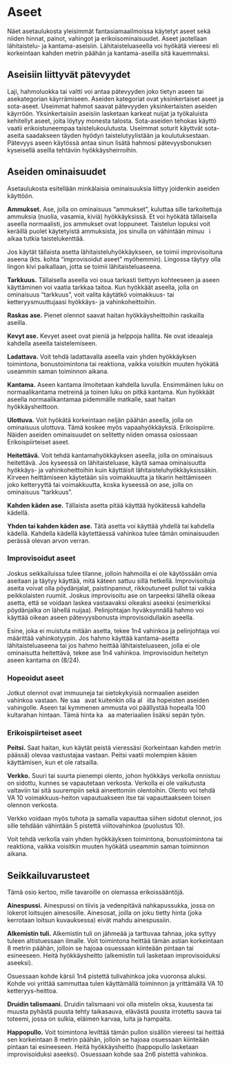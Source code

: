 # Aseet

Näet asetaulukosta yleisimmät fantasiamaailmoissa käytetyt
aseet sekä niiden hinnat, painot, vahingot ja erikoisominaisuudet.
Aseet jaotellaan lähitaistelu- ja kantama-aseisiin. Lähitaisteluaseella
voi hyökätä viereesi eli korkeintaan kahden metrin päähän ja kantama-aseilla 
sitä kauemmaksi.

## Aseisiin liittyvät pätevyydet
Laji, hahmoluokka tai valtti voi antaa pätevyyden joko tietyn
aseen tai asekategorian käyrrämiseen. Aseiden kategoriat ovat
yksinkertaiset aseet ja sota-aseet. Useimmat hahmot saavat
pätevyyden yksinkertaisten aseiden käyrröön. Yksinkertaisiin
aseisiin lasketaan karkeat nuijat ja työkaluista kehitellyt
aseet, joita löytyy monesta talosta. Sota-aseiden tehokas käyttö
vaatii erikoistuneempaa taistelukoulutusta. Useimmat soturit
käyttvät sota-aseita saadakseen täyden hyödyn taistelutyylistään
ja koulutuksestaan. Pätevyys aseen käytössä antaa sinun
lisätä hahmosi pätevyysbonuksen kyseisellä aseilla tehtäviin
hyökkäysheirroihin.

## Aseiden ominaisuudet
Asetaulukosta esitellään minkälaisia ominaisuuksia liittyy
joidenkin aseiden käyttöön.

**Ammukset.** Ase, jolla on ominaisuus “ammukset”, kuluttaa
sille tarkoitettuja ammuksia (nuolia, vasamia, kiviä) hyökkäyksissä.
Et voi hyökätä tällaisella aseella normaalisti, jos
ammukset ovat loppuneet. Taistelun lopuksi voit keräillä puolet
käytetyistä ammuksista, jos sinulla on vähintään minuu  i
aikaa tutkia taistelukenttää.

Jos käytät tällaista asetta lähitaisteluhyökkäykseen, se toimii
improvisoituna aseena (kts. kohta “improvisoidut aseet” myöhemmin).
Lingossa täytyy olla lingon kivi paikallaan, jotta se
toimii lähitaisteluaseena.

**Tarkkuus.** Tällaisella aseella voi osua tarkasti tiettyyn kohteeseen
ja aseen käyttäminen voi vaatia tarkkaa taitoa. Kun
hyökkäät aseella, jolla on ominaisuus “tarkkuus”, voit valita
käytätkö voimakkuus- tai ketteryysmuuttujaasi hyökkäys- ja
vahinkoheittoihin.

**Raskas ase.** Pienet olennot saavat haitan hyökkäysheittoihin
raskailla aseilla.

**Kevyt ase.** Kevyet aseet ovat pieniä ja helppoja hallita. Ne ovat
ideaaleja kahdella aseella taistelemiseen.

**Ladattava.** Voit tehdä ladattavalla aseella vain yhden hyökkäyksen
toimintona, bonustoimintona tai reaktiona, vaikka
voisitkin muuten hyökätä useammin saman toiminnon aikana.

**Kantama.** Aseen kantama ilmoitetaan kahdella luvulla. Ensimmäinen
luku on normaalikantama metreinä ja toinen luku on pitkä kantama. Kun 
hyökkäät aseella normaalikantamaa
pidemmälle matkalle, saat haitan hyökkäysheittoon.

**Ulottuva.** Voit hyökätä korkeintaan neljän päähän aseella, jolla
on ominaisuus ulottuva. Tämä koskee myös vapaahyökkäyksiä.
Erikoispiirre. Näiden aseiden ominaisuudet on selitetty niiden
omassa osiossaan Erikoispiirteiset aseet.

**Heitettävä.** Voit tehdä kantamahyökkäyksen aseella, jolla on
ominaisuus heitettävä. Jos kyseessä on lähitaisteluase, käytä
samaa ominaisuutta hyökkäys- ja vahinkoheittoihin kuin käyttäisit
lähitaisteluhyökkäyksissäkin. Kirveen heittämiseen käytetään
siis voimakkuutta ja tikarin heittämiseen joko ketteryyttä
tai voimakkuutta, koska kyseessä on ase, jolla on ominaisuus
“tarkkuus”.

**Kahden käden ase.** Tällaista asetta pitää käyttää hyökätessä
kahdella kädellä.

**Yhden tai kahden käden ase.** Tätä asetta voi käyttää yhdellä
tai kahdella kädellä. Kahdella kädellä käytettäessä vahinkoa
tulee tämän ominaisuuden perässä olevan arvon verran.

### Improvisoidut aseet
Joskus seikkailuissa tulee tilanne, jolloin hahmoilla ei ole käytössään
omia aseitaan ja täytyy käyttää, mitä käteen sattuu sillä
hetkellä. Improvisoituja aseita voivat olla pöydänjalat, paistinpannut,
rikkoutuneet pullot tai vaikka peikkolaisten ruumiit.
Joskus improvisoitu ase on tarpeeksi lähellä oikeaa asetta, että
se voidaan laskea vastaavaksi oikeaksi aseeksi (esimerkiksi pöydänjalka
on lähellä nuijaa). Pelinjohtajan hyväksynnällä hahmo
voi käyttää oikean aseen pätevyysbonusta improvisoidullakin
aseella.

Esine, joka ei muistuta mitään asetta, tekee 1n4 vahinkoa ja
pelinjohtaja voi määrittää vahinkotyypin. Jos hahmo käyttää
kantama-asetta lähitaisteluaseena tai jos hahmo heittää lähitaisteluaseen,
jolla ei ole ominaisutta heitettävä, tekee ase 1n4
vahinkoa. Improvisoidun heitetyn aseen kantama on (8/24).

### Hopeoidut aseet
Jotkut olennot ovat immuuneja tai sietokykyisiä normaalien
aseiden vahinkoa vastaan. Ne saa  avat kuitenkin olla al  iita
hopeisten aseiden vahingolle. Aseen tai kymmenen ammusta
voi päällystää hopealla 100 kultarahan hintaan. Tämä hinta
ka  aa materiaalien lisäksi sepän työn.

### Erikoispiirteiset aseet
**Peitsi.** Saat haitan, kun käytät peistä vieressäsi (korkeintaan
kahden metrin päässä) olevaa vastustajaa vastaan. Peitsi vaatii
molempien käsien käyttämisen, kun et ole ratsailla.

**Verkko.** Suuri tai suurta pienempi olento, johon hyökkäys verkolla
onnistuu on sidottu, kunnes se vapautetaan verkosta. Verkolla
ei ole vaikutusta valtaviin tai sitä suurempiin sekä aineettomiin
olentoihin. Olento voi tehdä VA 10 voimakkuus-heiton
vapautuakseen itse tai vapauttaakseen toisen olennon verkosta.

Verkko voidaan myös tuhota ja samalla vapauttaa siihen sidotut
olennot, jos sille tehdään vähintään 5 pistettä viiltovahinkoa
(puolustus 10).

Voit tehdä verkolla vain yhden hyökkäyksen toimintona, bonustoimintona tai
reaktiona, vaikka voisitkin muuten hyökätä useammin saman toiminnon aikana.

## Seikkailuvarusteet

Tämä osio kertoo, mille tavaroille on olemassa erikoissääntöjä.

**Ainespussi.** Ainespussi on tiivis ja vedenpitävä nahkapussukka,
jossa on lokerot loitsujen ainesosille. Ainesosat, joilla
on joku tietty hinta (joka kerrotaan loitsun kuvauksessa) eivät
mahdu ainespussiin.

**Alkemistin tuli.** Alkemistin tuli on jähmeää ja tarttuvaa
tahnaa, joka syttyy tuleen altistuessaan ilmalle. Voit toimintona
heittää tämän astian korkeintaan 8 metrin päähän, jolloin se
hajoaa osuessaan kiinteään pintaan tai esineeseen. Heitä hyökkäysheitto
(alkemistin tuli lasketaan improvisoiduksi aseeksi).

Osuessaan kohde kärsii 1n4 pistettä tulivahinkoa joka vuoronsa
aluksi. Kohde voi yrittää sammuttaa tulen käyttämällä toiminnon
ja yrittämällä VA 10 ketteryys-heittoa.

**Druidin talismaani.** Druidin talismaani voi olla mistelin
oksa, kuusesta tai muusta pyhästä puusta tehty taikasauva, elävästä
puusta irrotettu sauva tai toteemi, jossa on sulkia, eläimen
karvaa, luita ja hampaita.

**Happopullo.** Voit toimintona levittää tämän pullon sisällön
viereesi tai heittää sen korkeintaan 8 metrin päähän, jolloin
se hajoaa osuessaan kiinteään pintaan tai esineeseen. Heitä
hyökkäysheitto (happopullo lasketaan improvisoiduksi aseeksi).
Osuessaan kohde saa 2n6 pistettä vahinkoa.